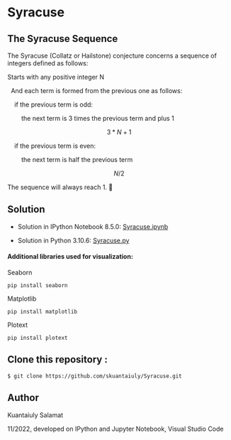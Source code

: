 # Syracuse
## The Syracuse Sequence

The Syracuse (Collatz or Hailstone) conjecture concerns a sequence of integers defined as follows:

Starts with any positive integer N 

&nbsp;&nbsp;And each term is formed from the previous one as follows:
        
&nbsp;&nbsp;&nbsp;&nbsp;if the previous term is odd:

&nbsp;&nbsp;&nbsp;&nbsp;&nbsp;&nbsp;&nbsp;&nbsp;the next term is 3 times the previous term and plus 1 

$$
                3*N + 1
$$

&nbsp;&nbsp;&nbsp;&nbsp;if the previous term is even:

&nbsp;&nbsp;&nbsp;&nbsp;&nbsp;&nbsp;&nbsp;&nbsp;the next term is half the previous term

$$ 
                N / 2
$$
    
The sequence will always reach 1. 🏁

## Solution

+ Solution in IPython Notebook 8.5.0:
[Syracuse.ipynb](https://github.com/skuantaiuly/Syracuse/blob/main/Syracuse.ipynb)

+ Solution in Python 3.10.6:
[Syracuse.py](https://github.com/skuantaiuly/Syracuse/blob/main/Syracuse.py)

#### Additional libraries used for visualization:

Seaborn

```
pip install seaborn
```

Matplotlib

```
pip install matplotlib
```

Plotext

```
pip install plotext
```

## Clone this repository :

```
$ git clone https://github.com/skuantaiuly/Syracuse.git
```

## Author

Kuantaiuly Salamat

11/2022, developed on IPython and Jupyter Notebook, Visual Studio Code



